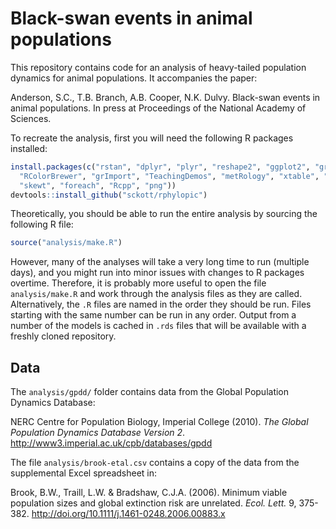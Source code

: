# Black-swan events in animal populations

This repository contains code for an analysis of heavy-tailed
population dynamics for animal populations. It accompanies the paper:

Anderson, S.C., T.B. Branch, A.B. Cooper, N.K. Dulvy. Black-swan
events in animal populations. In press at Proceedings of the 
National Academy of Sciences.

To recreate the analysis, first you will need the following R
packages installed:

```R
install.packages(c("rstan", "dplyr", "plyr", "reshape2", "ggplot2", "gridExtra", 
  "RColorBrewer", "grImport", "TeachingDemos", "metRology", "xtable", "devtools",
  "skewt", "foreach", "Rcpp", "png"))
devtools::install_github("sckott/rphylopic")
```

Theoretically, you should be able to run the entire analysis by sourcing the following R file:

```R
source("analysis/make.R")
```

However, many of the analyses will take a very long time to run (multiple days), and you might run into minor issues with changes to R packages overtime. Therefore, it is probably more useful to open the file `analysis/make.R` and work through the analysis files as they are called. Alternatively, the `.R` files are named in the order they should be run. Files starting with the same number can be run in any order. Output from a number of the models is cached in `.rds` files that will be available with a freshly cloned repository.

## Data

The `analysis/gpdd/` folder contains data from the Global Population Dynamics
Database:

NERC Centre for Population Biology, Imperial College (2010). *The Global
Population Dynamics Database Version 2*.
<http://www3.imperial.ac.uk/cpb/databases/gpdd>

The file `analysis/brook-etal.csv` contains a copy of the data from the
supplemental Excel spreadsheet in:

Brook, B.W., Traill, L.W. & Bradshaw, C.J.A. (2006).
Minimum viable population sizes and global extinction risk are unrelated.
*Ecol. Lett.* 9, 375-382. <http://doi.org/10.1111/j.1461-0248.2006.00883.x>

